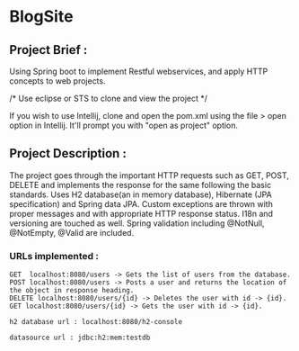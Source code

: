 # BlogSite

## Project Brief : 
Using Spring boot to implement Restful webservices, and apply HTTP concepts to web projects. 

/* Use eclipse or STS to clone and view the project */ 

If you wish to use Intellij, clone and open the pom.xml using the file > open option in Intellij. It'll prompt you with "open as project" option.

## Project Description : 
The project goes through the important HTTP requests such as GET, POST, DELETE and implements the response for the same following the basic standards. 
Uses H2 database(an in memory database), Hibernate (JPA specification) and Spring data JPA. Custom exceptions are thrown with proper messages and 
with appropriate HTTP response status. I18n and versioning are touched as well.  Spring validation including @NotNull, @NotEmpty, @Valid are included. 

### URLs implemented : 

    GET  localhost:8080/users -> Gets the list of users from the database.
    POST localhost:8080/users -> Posts a user and returns the location of the object in response heading. 
    DELETE localhost:8080/users/{id} -> Deletes the user with id -> {id}. 
    GET localhost:8080/users/{id} -> Gets the user with id -> {id}. 
   
    h2 database url : localhost:8080/h2-console
    
    datasource url : jdbc:h2:mem:testdb
    
    
